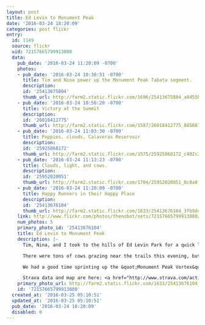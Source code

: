 ```yaml
---
layout: post
title: Ed Levin to Monument Peak
date: '2016-03-24 18:20:09'
categories: post flickr
entry:
  id: 1149
  source: flickr
  uid: 72157665799913880
  data:
    pub_date: '2016-03-24 11:20:09 -0700'
    photos:
    - pub_date: '2016-03-24 10:38:51 -0700'
      title: Tim and Nina power up the Monument Peak Tabata segment.
      description: 
      id: '25413675804'
      thumb_url: http://farm2.static.flickr.com/1696/25413675804_a0455b5a38_s.jpg
    - pub_date: '2016-03-24 10:56:20 -0700'
      title: Victory at the Summit
      description: 
      id: '26018412775'
      thumb_url: http://farm2.static.flickr.com/1587/26018412775_8856872839_s.jpg
    - pub_date: '2016-03-24 11:03:30 -0700'
      title: Poppies, clouds, Calaveras Reservoir
      description: 
      id: '25925868172'
      thumb_url: http://farm2.static.flickr.com/1575/25925868172_c402c217ea_s.jpg
    - pub_date: '2016-03-24 11:13:23 -0700'
      title: Clouds, light, and cows.
      description: 
      id: '25952020051'
      thumb_url: http://farm2.static.flickr.com/1704/25952020051_8c8a8fd4c7_s.jpg
    - pub_date: '2016-03-24 11:20:09 -0700'
      title: Happy Runners in their Happy Place
      description: 
      id: '25413676104'
      thumb_url: http://farm2.static.flickr.com/1633/25413676104_3fb9dcdc68_s.jpg
    link: http://www.flickr.com/photos/thenobot/sets/72157665799913880/
    num_photos: 5
    primary_photo_id: '25413676104'
    title: Ed Levin to Monument Peak
    description: |-
      Tim, Nina, and I took to the hills of Ed Levin Park for a quick loop in the evening. We kept a nice easy pace the whole way, which is a welcome change from my usual hammer time out there.

      There were tons of cows grazing near the trails this evening, but our mini-herd of humans was enough to get them to clear out in a hurry.

      We had a good time sprinting up the &quot;Monument Peak Vortex&quot; for some personal best times on that short section at the top of the hill.

      Strava data and map are here: <a href="http://www.strava.com/activities/525906313" rel="nofollow">www.strava.com/activities/525906313</a>
    primary_photo_url: http://farm2.static.flickr.com/1633/25413676104_3fb9dcdc68_m.jpg
    id: '72157665799913880'
  created_at: '2016-03-25 05:10:51'
  updated_at: '2016-03-25 05:10:51'
  pub_date: '2016-03-24 18:20:09'
  disabled: 0
---
```

